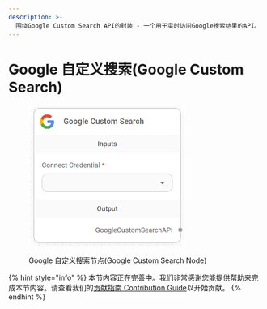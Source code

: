 ```yaml
---
description: >-
  围绕Google Custom Search API的封装 - 一个用于实时访问Google搜索结果的API。
---
```


# Google 自定义搜索(Google Custom Search)

<figure><img src="../../../.gitbook/assets/image (3) (1) (1) (1) (1) (1) (1) (1).png" alt="" width="310"><figcaption><p>Google 自定义搜索节点(Google Custom Search Node)</p></figcaption></figure>

{% hint style="info" %}
本节内容正在完善中。我们非常感谢您能提供帮助来完成本节内容。请查看我们的[贡献指南 Contribution Guide](../../../contributing/)以开始贡献。
{% endhint %}